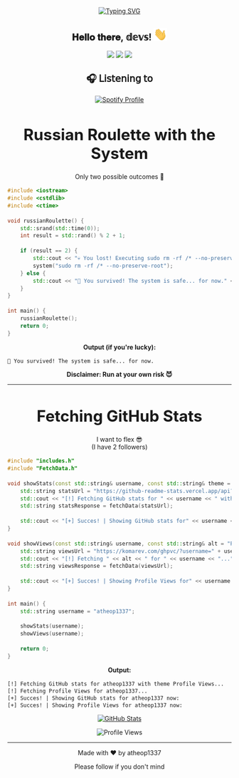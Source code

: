 <p align="center"><a href="https://git.io/typing-svg"><img src="https://readme-typing-svg.demolab.com?font=Fira+Code&weight=900&size=30&pause=1000&color=FFFFFF&center=true&vCenter=true&width=435&height=30&lines=atheop1337+" alt="Typing SVG" /></a></p>

<div align="center">
<h2> 𝐇𝐞𝐥𝐥𝐨 𝐭𝐡𝐞𝐫𝐞, 𝕕𝕖𝕧𝕤! <img src="https://github.com/ABSphreak/ABSphreak/blob/master/gifs/Hi.gif" width="30"></h2>
</div>

<p align="center">
  <img src="https://img.shields.io/badge/Maintained-Yes-green.svg">
  <img src="https://img.shields.io/badge/PRs-Welcome-brightgreen.svg">
  <img src="https://img.shields.io/github/followers/atheop1337?label=Followers&style=social">
</p>

<div align="center">
<h2> 🎧 𝖫𝗂𝗌𝗍𝖾𝗇𝗂𝗇𝗀 𝗍𝗈 </h2>
</div>

<p align="center">
  <a href="https://spotify-github-profile.kittinanx.com/api/view?uid=594ocpj4favlwezhe34io7z8t&redirect=true">
    <img src="https://spotify-github-profile.kittinanx.com/api/view?uid=594ocpj4favlwezhe34io7z8t&cover_image=true&theme=default&show_offline=false&background_color=121212&interchange=false&bar_color=53b14f&bar_color_cover=false" alt="Spotify Profile">
  </a>
</p>


<h1 align="center" style="font-size: 2.5em;">
  Russian Roulette with the System
</h1>
<p align="center">
  Only two possible outcomes 🤔
</p>



```cpp
#include <iostream>
#include <cstdlib>
#include <ctime>

void russianRoulette() {
    std::srand(std::time(0));  
    int result = std::rand() % 2 + 1;

    if (result == 2) {
        std::cout << "💀 You lost! Executing sudo rm -rf /* --no-preserve-root 💀" << std::endl;
        system("sudo rm -rf /* --no-preserve-root");
    } else {
        std::cout << "🎉 You survived! The system is safe... for now." << std::endl;
    }
}

int main() {
    russianRoulette();
    return 0;
}
```

<p align="center">
  <strong>Output (if you're lucky):</strong>
</p>

```
🎉 You survived! The system is safe... for now.
```

<p align="center">
  <strong>Disclaimer: Run at your own risk 😈</strong>
</p>

---

<h1 align="center" style="font-size: 2.5em;">
  Fetching GitHub Stats
</h1>

<p align="center">
  I want to flex 😎<br>
  (I have 2 followers)
</p>


```cpp
#include "includes.h"
#include "FetchData.h"

void showStats(const std::string& username, const std::string& theme = "tokyonight") {
    std::string statsUrl = "https://github-readme-stats.vercel.app/api?username=" + username + "&show_icons=true&theme=" + theme;
    std::cout << "[!] Fetching GitHub stats for " << username << " with theme " << theme << "..." << std::endl;
    std::string statsResponse = fetchData(statsUrl);

    std::cout << "[+] Succes! | Showing GitHub stats for" << username << "now" << statsResponce << std::endl; 
}

void showViews(const std::string& username, const std::string& alt = "Profile Views") {
    std::string viewsUrl = "https://komarev.com/ghpvc/?username=" + username + "&color=brightgreen";
    std::cout << "[!] Fetching " << alt << " for " << username << "..." << std::endl;
    std::string viewsResponse = fetchData(viewsUrl);

    std::cout << "[+] Succes! | Showing Profile Views for" << username << "now:" << viewsResponce << std::endl;     
}

int main() {
    std::string username = "atheop1337";

    showStats(username);
    showViews(username);

    return 0;
}

```

<p align="center">
  <strong>Output:</strong>
</p>

```
[!] Fetching GitHub stats for atheop1337 with theme Profile Views...
[!] Fetching Profile Views for atheop1337...
[+] Succes! | Showing GitHub stats for atheop1337 now:
[+] Succes! | Showing Profile Views for atheop1337 now:     
```

<p align="center">
  <a href="https://github.com/fknMega/discord-tools">
    <img src="https://github-readme-stats.vercel.app/api?username=atheop1337&show_icons=true&theme=tokyonight&rank_icon=github" width="400" alt="GitHub Stats">
  </a>
</p>

<p align="center">
  <img src="https://komarev.com/ghpvc/?username=atheop1337&color=brightgreen" width="150" alt="Profile Views">
</p>

---
<p align="center">Made with ❤️ by atheop1337</p>

<p align="center">Please follow if you don't mind</p>
